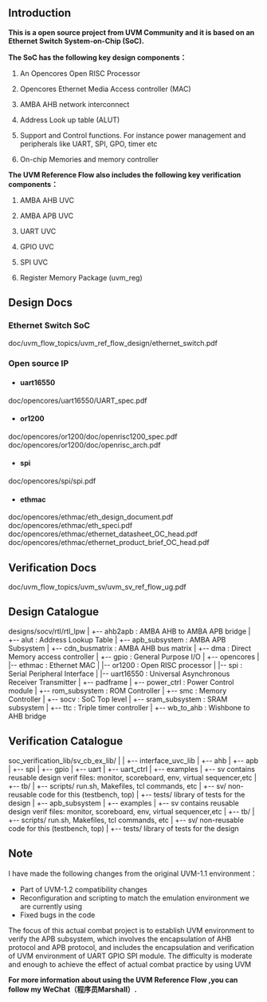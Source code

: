 ## Introduction

**This is a open source project from UVM Community and it is based on an Ethernet Switch System-on-Chip (SoC).** 

**The SoC has the following key design components：**

1. An Opencores Open RISC Processor

2. Opencores Ethernet Media Access controller (MAC)

3. AMBA AHB network interconnect

4. Address Look up table (ALUT)

5. Support and Control functions. For instance power management and peripherals like UART, SPI, GPO, timer etc

6. On-chip Memories and memory controller



**The UVM Reference Flow also includes the following key verification components：**

1. AMBA AHB UVC 

2. AMBA APB UVC

3. UART UVC

4. GPIO UVC

5. SPI UVC

6. Register Memory Package (uvm_reg) 



## Design Docs

### Ethernet Switch SoC

  doc/uvm_flow_topics/uvm_ref_flow_design/ethernet_switch.pdf

### Open source IP 

- #### **uart16550**

doc/opencores/uart16550/UART_spec.pdf

- #### **or1200**  

doc/opencores/or1200/doc/openrisc1200_spec.pdf
doc/opencores/or1200/doc/openrisc_arch.pdf

- #### **spi** 

doc/opencores/spi/spi.pdf

- #### **ethmac** 

doc/opencores/ethmac/eth_design_document.pdf
doc/opencores/ethmac/eth_speci.pdf
doc/opencores/ethmac/ethernet_datasheet_OC_head.pdf
doc/opencores/ethmac/ethernet_product_brief_OC_head.pdf



## Verification Docs

 doc/uvm_flow_topics/uvm_sv/uvm_sv_ref_flow_ug.pdf



## Design Catalogue

designs/socv/rtl/rtl_lpw
                    |
                    +-- ahb2apb        : AMBA AHB to AMBA APB bridge
                    |
                    +-- alut           : Address Lookup Table
                    |
                    +-- apb_subsystem  : AMBA APB Subsystem
                    |
                    +-- cdn_busmatrix  : AMBA AHB bus matrix
                    |
                    +-- dma            : Direct Memory access controller
                    |
                    +-- gpio           : General Purpose I/O
                    |
                    +-- opencores
                    |  |-- ethmac      : Ethernet MAC
                    |  |-- or1200      : Open RISC processor
                    |  |-- spi         : Serial Peripheral Interface
                    |  |-- uart16550   : Universal Asynchronous Receiver Transmitter
                    |
                    +-- padframe
                    |
                    +-- power_ctrl     : Power Control module
                    |
                    +-- rom_subsystem  : ROM Controller
                    |
                    +-- smc            : Memory Controller
                    |
                    +-- socv           : SoC Top level
                    |
                    +-- sram_subsystem : SRAM subsystem
                    |
                    +-- ttc            : Triple timer controller
                    |
                    +-- wb_to_ahb      : Wishbone to AHB bridge



## Verification Catalogue

soc_verification_lib/sv_cb_ex_lib/
                    |
                    |
                    +-- interface_uvc_lib
                    |  +-- ahb
                    |  +-- apb
                    |  +-- spi
                    |  +-- gpio
                    |  +-- uart
                    |
                    +-- uart_ctrl
                    |  +-- examples
                    |  +-- sv
                           contains reusable design verif files: monitor, scoreboard, env, virtual sequencer,etc
                    |  +-- tb/
                    |      +-- scripts/  run.sh, Makefiles, tcl commands, etc
                    |      +-- sv/  non-reusable code for this (testbench, top)
                    |      +-- tests/  library of tests for the design
                    |
                    +-- apb_subsystem
                    |  +-- examples
                    |  +-- sv
                           contains reusable design verif files:  monitor, scoreboard, env, virtual sequencer,etc
                    |  +-- tb/
                    |      +-- scripts/  run.sh, Makefiles, tcl commands, etc
                    |      +-- sv/  non-reusable code for this (testbench, top)
                    |      +-- tests/  library of tests for the design



## Note

I have made the following changes from the original UVM-1.1 environment：

- Part of UVM-1.2 compatibility changes
- Reconfiguration and scripting to match the emulation environment we are currently using 
- Fixed bugs in the code

The focus of this actual combat project is to establish UVM environment to verify the APB subsystem, which involves the encapsulation of AHB protocol and APB protocol, and includes the encapsulation and verification of UVM environment of UART GPIO SPI module. The difficulty is moderate and enough to achieve the effect of actual combat practice by using UVM

**For more information about using the UVM Reference Flow ,you can follow my WeChat（程序员Marshall）.**

